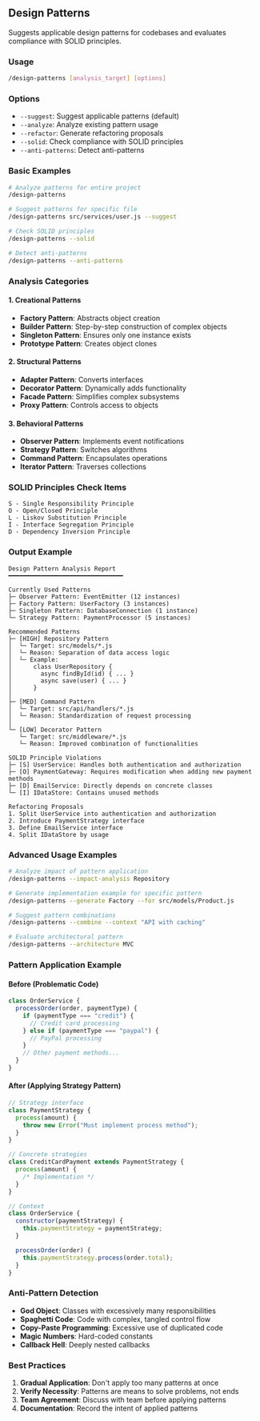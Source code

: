 ## Design Patterns

Suggests applicable design patterns for codebases and evaluates compliance with SOLID principles.

### Usage

```bash
/design-patterns [analysis_target] [options]
```

### Options

- `--suggest`: Suggest applicable patterns (default)
- `--analyze`: Analyze existing pattern usage
- `--refactor`: Generate refactoring proposals
- `--solid`: Check compliance with SOLID principles
- `--anti-patterns`: Detect anti-patterns

### Basic Examples

```bash
# Analyze patterns for entire project
/design-patterns

# Suggest patterns for specific file
/design-patterns src/services/user.js --suggest

# Check SOLID principles
/design-patterns --solid

# Detect anti-patterns
/design-patterns --anti-patterns
```

### Analysis Categories

#### 1. Creational Patterns

- **Factory Pattern**: Abstracts object creation
- **Builder Pattern**: Step-by-step construction of complex objects
- **Singleton Pattern**: Ensures only one instance exists
- **Prototype Pattern**: Creates object clones

#### 2. Structural Patterns

- **Adapter Pattern**: Converts interfaces
- **Decorator Pattern**: Dynamically adds functionality
- **Facade Pattern**: Simplifies complex subsystems
- **Proxy Pattern**: Controls access to objects

#### 3. Behavioral Patterns

- **Observer Pattern**: Implements event notifications
- **Strategy Pattern**: Switches algorithms
- **Command Pattern**: Encapsulates operations
- **Iterator Pattern**: Traverses collections

### SOLID Principles Check Items

```
S - Single Responsibility Principle
O - Open/Closed Principle
L - Liskov Substitution Principle
I - Interface Segregation Principle
D - Dependency Inversion Principle
```

### Output Example

```
Design Pattern Analysis Report
━━━━━━━━━━━━━━━━━━━━━━━━━━━━━━━━

Currently Used Patterns
├─ Observer Pattern: EventEmitter (12 instances)
├─ Factory Pattern: UserFactory (3 instances)
├─ Singleton Pattern: DatabaseConnection (1 instance)
└─ Strategy Pattern: PaymentProcessor (5 instances)

Recommended Patterns
├─ [HIGH] Repository Pattern
│  └─ Target: src/models/*.js
│  └─ Reason: Separation of data access logic
│  └─ Example:
│      class UserRepository {
│        async findById(id) { ... }
│        async save(user) { ... }
│      }
│
├─ [MED] Command Pattern
│  └─ Target: src/api/handlers/*.js
│  └─ Reason: Standardization of request processing
│
└─ [LOW] Decorator Pattern
   └─ Target: src/middleware/*.js
   └─ Reason: Improved combination of functionalities

SOLID Principle Violations
├─ [S] UserService: Handles both authentication and authorization
├─ [O] PaymentGateway: Requires modification when adding new payment methods
├─ [D] EmailService: Directly depends on concrete classes
└─ [I] IDataStore: Contains unused methods

Refactoring Proposals
1. Split UserService into authentication and authorization
2. Introduce PaymentStrategy interface
3. Define EmailService interface
4. Split IDataStore by usage
```

### Advanced Usage Examples

```bash
# Analyze impact of pattern application
/design-patterns --impact-analysis Repository

# Generate implementation example for specific pattern
/design-patterns --generate Factory --for src/models/Product.js

# Suggest pattern combinations
/design-patterns --combine --context "API with caching"

# Evaluate architectural pattern
/design-patterns --architecture MVC
```

### Pattern Application Example

#### Before (Problematic Code)

```javascript
class OrderService {
  processOrder(order, paymentType) {
    if (paymentType === "credit") {
      // Credit card processing
    } else if (paymentType === "paypal") {
      // PayPal processing
    }
    // Other payment methods...
  }
}
```

#### After (Applying Strategy Pattern)

```javascript
// Strategy interface
class PaymentStrategy {
  process(amount) {
    throw new Error("Must implement process method");
  }
}

// Concrete strategies
class CreditCardPayment extends PaymentStrategy {
  process(amount) {
    /* Implementation */
  }
}

// Context
class OrderService {
  constructor(paymentStrategy) {
    this.paymentStrategy = paymentStrategy;
  }

  processOrder(order) {
    this.paymentStrategy.process(order.total);
  }
}
```

### Anti-Pattern Detection

- **God Object**: Classes with excessively many responsibilities
- **Spaghetti Code**: Code with complex, tangled control flow
- **Copy-Paste Programming**: Excessive use of duplicated code
- **Magic Numbers**: Hard-coded constants
- **Callback Hell**: Deeply nested callbacks

### Best Practices

1. **Gradual Application**: Don't apply too many patterns at once
2. **Verify Necessity**: Patterns are means to solve problems, not ends
3. **Team Agreement**: Discuss with team before applying patterns
4. **Documentation**: Record the intent of applied patterns